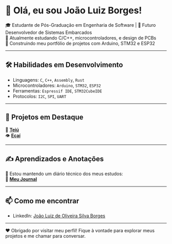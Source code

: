 # 👋 Olá, eu sou João Luiz Borges!

🎓 Estudante de Pós-Graduação em Engenharia de Software | 🚀 Futuro Desenvolvedor de Sistemas Embarcados  
🔧 Atualmente estudando C/C++, microcontroladores, e design de PCBs  
📁 Construindo meu portfólio de projetos com Arduino, STM32 e ESP32

---

## 🛠️ Habilidades em Desenvolvimento
- Linguagens: `C`, `C++`, `Assembly`, `Rust`
- Microcontroladores: `Arduino`, `STM32`, `ESP32`
- Ferramentas: `Espressif IDE`, `STM32CubeIDE`
- Protocolos: `I2C`, `SPI`, `UART`

---

## 💼 Projetos em Destaque

🦎 **[Teiú](https://github.com/JoaoLuizBorges/Teiu-Assu)** </br>
👁️ **[Eçaí](https://github.com/JoaoLuizBorges/ecai)**

---

## ✍️ Aprendizados e Anotações

📘 Estou mantendo um diário técnico dos meus estudos:  
📓 **[Meu Journal](https://github.com/JoaoLuizBorges/journal)**

---

## 📫 Como me encontrar
- LinkedIn: [João Luiz de Oliveira Silva Borges](linkedin.com/in/joão-luiz-de-oliveira-silva-borges-a257a213a)
  
---

❤ Obrigado por visitar meu perfil! Fique à vontade para explorar meus projetos e me chamar para conversar.
